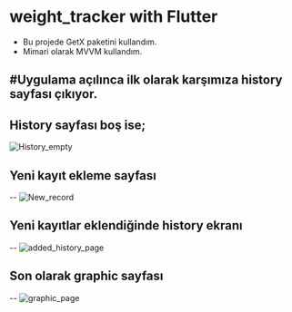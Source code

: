 # weight_tracker with Flutter

- Bu projede GetX paketini kullandım.
- Mimari olarak MVVM kullandım.

#Uygulama açılınca ilk olarak karşımıza history sayfası çıkıyor.
--
History sayfası boş ise;
--
![History_empty](https://user-images.githubusercontent.com/76686224/223469936-d6814e5c-335f-4f60-b5de-1e4b9ed666cd.png)

Yeni kayıt ekleme sayfası
--
-- ![New_record](https://user-images.githubusercontent.com/76686224/223470264-e8713115-2c19-48d8-be74-f5f8aa2ced23.png)

Yeni kayıtlar eklendiğinde history ekranı
--
-- ![added_history_page](https://user-images.githubusercontent.com/76686224/223470542-a1b7fa1b-2b2a-4709-8757-3fdc52beedd2.png)

Son olarak graphic sayfası
--
-- ![graphic_page](https://user-images.githubusercontent.com/76686224/223470724-6c146706-2539-4a34-90aa-61d6c4ea784f.png)
